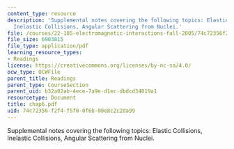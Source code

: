 ```yaml
---
content_type: resource
description: 'Supplemental notes covering the following topics: Elastic Collisions,
  Inelastic Collisions, Angular Scattering from Nuclei.'
file: /courses/22-105-electromagnetic-interactions-fall-2005/74c72356f2f4f5f00f6b00e8c2c2da99_chap6.pdf
file_size: 6903815
file_type: application/pdf
learning_resource_types:
- Readings
license: https://creativecommons.org/licenses/by-nc-sa/4.0/
ocw_type: OCWFile
parent_title: Readings
parent_type: CourseSection
parent_uid: b32a02ab-4ece-7a9e-d1ec-dbdcd34019a1
resourcetype: Document
title: chap6.pdf
uid: 74c72356-f2f4-f5f0-0f6b-00e8c2c2da99
---
```

Supplemental notes covering the following topics: Elastic Collisions, Inelastic Collisions, Angular Scattering from Nuclei.